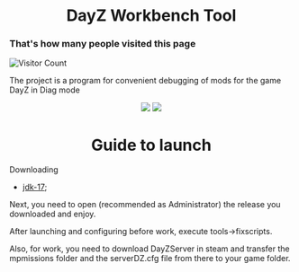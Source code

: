 <h1 align="center">DayZ Workbench Tool</h1>

<p align="center">
<h3>That's how many people visited this page</h3>

![Visitor Count](https://profile-counter.glitch.me/DayZWorkbenchTool/count.svg)
</p>

The project is a program for convenient debugging of mods for the game DayZ in Diag mode
<p align="center">
<img src="https://img.shields.io/badge/made%20by-Demands-blue.svg" >
<img src="https://badges.frapsoft.com/os/v1/open-source.svg?v=103" >
</p>

<h1 align="center">Guide to launch</h1>

Downloading
- [jdk-17](https://www.oracle.com/java/technologies/javase/jdk17-archive-downloads.html);

Next, you need to open (recommended as Administrator) the release you downloaded and enjoy.

After launching and configuring before work, execute tools->fixscripts.

Also, for work, you need to download DayZServer in steam and transfer the mpmissions folder and the serverDZ.cfg file from there to your game folder.